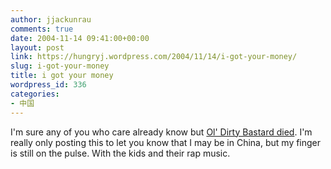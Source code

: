 ```yaml
---
author: jjackunrau
comments: true
date: 2004-11-14 09:41:00+00:00
layout: post
link: https://hungryj.wordpress.com/2004/11/14/i-got-your-money/
slug: i-got-your-money
title: i got your money
wordpress_id: 336
categories:
- 中国
---
```


I'm sure any of you who care already know but [Ol' Dirty Bastard died](http://www.mtv.com/news/articles/1493725/20041113/ol_dirty_bastard.jhtml?headlines=false).  I'm really only posting this to let you know that I may be in China, but my finger is still on the pulse.  With the kids and their rap music.
